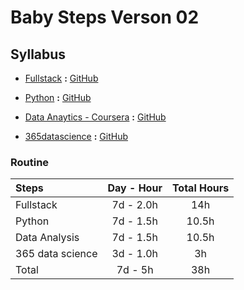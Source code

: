 # Baby Steps Verson 02

## Syllabus

* [Fullstack](https://fullstackopen.com/en/) **:** [GitHub]()

* [Python](https://www.freecodecamp.org/learn/scientific-computing-with-python/) **:** [GitHub]()

* [Data Anaytics - Coursera](https://www.coursera.org/professional-certificates/google-data-analytics) **:** [GitHub]()

* [365datascience](https://learn.365datascience.com) **:** [GitHub]()

### Routine

  | Steps           | Day - Hour | Total Hours |
  |:----------------| :---------:| :----------:|
  | Fullstack       |   7d - 2.0h  |     14h    |
  | Python          |   7d - 1.5h  |     10.5h     |
  | Data Analysis   |   7d - 1.5h  |     10.5h     |
  | 365 data science|   3d - 1.0h  |     3h     |
  | Total           |   7d - 5h    |     38h    |
  